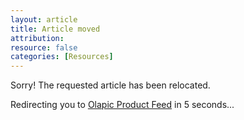 ```yaml
---
layout: article
title: Article moved
attribution: 
resource: false
categories: [Resources]
---
```


Sorry! The requested article has been relocated. 

Redirecting you to <a href="./product-feed-full-public.html">Olapic Product Feed</a> in <span id="countdown">5</span> seconds...

<script>
(function () {
	var timeLeft = 5,
		cinterval;

	var timeDec = function (){
		timeLeft--;
		document.getElementById('countdown').innerHTML = timeLeft;
		if(timeLeft === 0){
			clearInterval(cinterval);
		}
	};

	cinterval = setInterval(timeDec, 1000);
})();

setTimeout(function(){window.location.href='./product-feed-full-public.html'},5000);
</script>